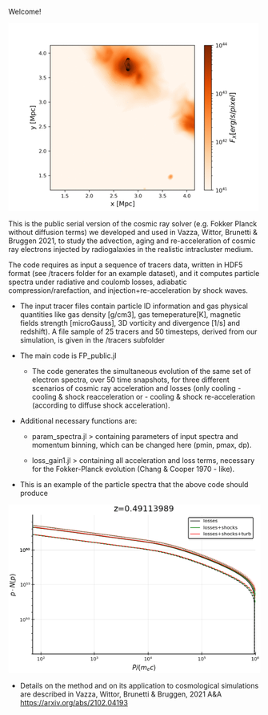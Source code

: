 Welcome!

<img src="Webp.net-gifmaker-132.gif" alt="alt text" width="whatever" height="whatever">

This is the public serial version of the cosmic ray solver (e.g. Fokker Planck without diffusion terms) we developed and used in Vazza, Wittor, Brunetti & Bruggen 2021, to study the advection, aging and re-acceleration of cosmic ray electrons injected by radiogalaxies in the realistic intracluster medium. 

The code requires as input a sequence of tracers data, written in HDF5 format (see /tracers folder for an example dataset), and it computes particle spectra under radiative and coulomb losses, adiabatic compression/rarefaction, and injection+re-acceleration by shock waves. 

- The input tracer files contain particle ID information and gas physical quantities like gas density [g/cm3], gas temeperature[K], magnetic fields strength [microGauss],  3D vorticity and divergence [1/s] and redshift). 
A file sample of 25 tracers and 50 timesteps, derived from our simulation, is given in the /tracers subfolder

* The main code is FP_public.jl

     - The code generates the simultaneous evolution of the same set of electron spectra, over 50 time snapshots, for three different scenarios of cosmic ray acceleration and losses (only cooling - cooling & shock reacceleration or - cooling & shock re-acceleration (according to diffuse shock acceleration). 
      

* Additional necessary functions are: 

     - param_spectra.jl  > containing  parameters of input spectra and momentum binning, which can be changed here (pmin, pmax, dp).

     -  loss_gain1.jl   > containing all acceleration and loss terms, necessary for the Fokker-Planck evolution (Chang & Cooper 1970 - like). 

* This is an example of the particle spectra that the above code should produce

<img src="Webp.net-gifmaker (15).gif" alt="alt text" width="whatever" height="whatever">



* Details on the method and on its application to cosmological simulations are described in Vazza, Wittor, Brunetti & Bruggen, 2021 A&A https://arxiv.org/abs/2102.04193


